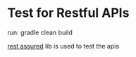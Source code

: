 Test for Restful APIs
======

run: gradle clean build

[rest assured](https://code.google.com/p/rest-assured/wiki/Usage#Headers,_cookies,_status_etc) lib is used to test the apis
